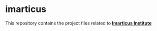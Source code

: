 # imarticus
This repository contains the project files related to [**Imarticus Institute**](https://imarticus.org)
